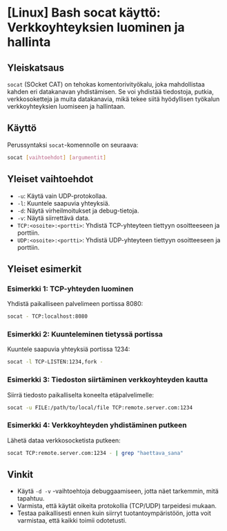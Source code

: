 # [Linux] Bash socat käyttö: Verkkoyhteyksien luominen ja hallinta

## Yleiskatsaus
`socat` (SOcket CAT) on tehokas komentorivityökalu, joka mahdollistaa kahden eri datakanavan yhdistämisen. Se voi yhdistää tiedostoja, putkia, verkkosoketteja ja muita datakanavia, mikä tekee siitä hyödyllisen työkalun verkkoyhteyksien luomiseen ja hallintaan.

## Käyttö
Perussyntaksi `socat`-komennolle on seuraava:

```bash
socat [vaihtoehdot] [argumentit]
```

## Yleiset vaihtoehdot
- `-u`: Käytä vain UDP-protokollaa.
- `-l`: Kuuntele saapuvia yhteyksiä.
- `-d`: Näytä virheilmoitukset ja debug-tietoja.
- `-v`: Näytä siirrettävä data.
- `TCP:<osoite>:<portti>`: Yhdistä TCP-yhteyteen tiettyyn osoitteeseen ja porttiin.
- `UDP:<osoite>:<portti>`: Yhdistä UDP-yhteyteen tiettyyn osoitteeseen ja porttiin.

## Yleiset esimerkit
### Esimerkki 1: TCP-yhteyden luominen
Yhdistä paikalliseen palvelimeen portissa 8080:

```bash
socat - TCP:localhost:8080
```

### Esimerkki 2: Kuunteleminen tietyssä portissa
Kuuntele saapuvia yhteyksiä portissa 1234:

```bash
socat -l TCP-LISTEN:1234,fork -
```

### Esimerkki 3: Tiedoston siirtäminen verkkoyhteyden kautta
Siirrä tiedosto paikalliselta koneelta etäpalvelimelle:

```bash
socat -u FILE:/path/to/local/file TCP:remote.server.com:1234
```

### Esimerkki 4: Verkkoyhteyden yhdistäminen putkeen
Lähetä dataa verkkosocketista putkeen:

```bash
socat TCP:remote.server.com:1234 - | grep "haettava_sana"
```

## Vinkit
- Käytä `-d -v` -vaihtoehtoja debuggaamiseen, jotta näet tarkemmin, mitä tapahtuu.
- Varmista, että käytät oikeita protokollia (TCP/UDP) tarpeidesi mukaan.
- Testaa paikallisesti ennen kuin siirryt tuotantoympäristöön, jotta voit varmistaa, että kaikki toimii odotetusti.